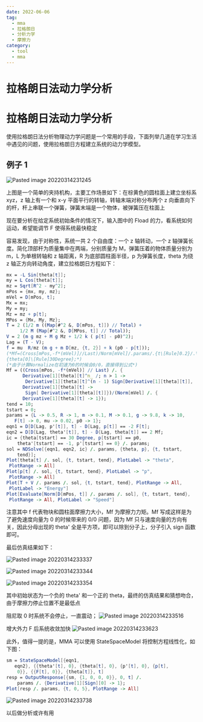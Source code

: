 ```yaml
---
date: 2022-06-06
tag:
  - mma
  - 拉格朗日
  - 分析力学
  - 摩擦力
category:
  - tool
  - mma
---
```


# 拉格朗日法动力学分析

# 拉格朗日法动力学分析


使用拉格朗日法分析物理动力学问题是一个常用的手段，下面列举几道在学习生活中遇见的问题，使用拉格朗日方程建立系统的动力学模型。

## 例子 1

![Pasted image 20220314231245](./assets/Pasted-image-20220314231245.png)

上图是一个简单的夹持机构，主要工作场景如下：在棕黄色的圆柱面上建立坐标系 xyz，z 轴上有一个和 x-y 平面平行的转轴，转轴末端对称分布两个 z 向垂直向下的杆，杆上串联一个弹簧，弹簧末端是一个物体，被弹簧压在柱面上

现在要分析在给定系统初始条件的情况下，输入图中的 Fload 的力，看系统如何运动，希望能调节 F 使得系统最快稳定

容易发现，由于对称性，系统一共 2 个自由度：一个 z 轴转动，一个 z 轴弹簧长度。简化顶部杆为质量集中在两端，分别质量为 M，弹簧压着的物体质量分别为 m，L 为单根转轴和 z 轴距离，R 为底部圆柱面半径，p 为弹簧长度，theta 为绕 z 轴正方向转动角度，建立拉格朗日方程如下：

```mathematica
mx = -L Sin[theta[t]];
my = L Cos[theta[t]];
mz = Sqrt[R^2 - my^2];
mPos = {mx, my, mz};
mVel = D[mPos, t];
Mx = mx;
My = my;
Mz = mz + p[t];
MPos = {Mx, My, Mz};
T = 2 (1/2 m ((Map[#^2 &, D[mPos, t]]) // Total) + 
     1/2 M (Map[#^2 &, D[MPos, t]] // Total));
V = 2 (m g mz + M g Mz + 1/2 k ( p[t] - p0)^2);
Lag = (T - V);
f = mu  R/mz (m g + m D[mz, {t, 2}] + k (p0 - p[t]));
(*Mf=(Cross[mPos,-f*(mVel)]//Last)/Norm[mVel]/.params/.{t\[Rule]0.2}/.\
{theta[0]\[Rule]30Degree};*)
(*由于计算Normalize在初速为0的时候会0/0，直接得到公式*)
Mf = ((Cross[mPos, -f*(mVel)] // Last) /. { 
      Derivative[1][theta][t]^n_ /; n > 1 -> 
       Derivative[1][theta][t]^(n - 1) Sign[Derivative[1][theta][t]], 
      Derivative[1][theta][t] -> 
       Sign[ Derivative[1][theta][t]]})/(Norm[mVel] /. { 
      Derivative[1][theta][t] -> 1});
tend = 10;
tstart = 0;
params = {L -> 0.5, R -> 1, m -> 0.1, M -> 0.1, g -> 9.8, k -> 10, 
   F[t] -> 0, mu -> 0.02, p0 -> 1};
eqn1 = D[D[Lag, p'[t]], t] - D[Lag, p[t]] == -2 F[t];
eqn2 = D[D[Lag, theta'[t]], t] - D[Lag, theta[t]] == 2 Mf;
ic = {theta[tstart] == 30 Degree, p[tstart] == p0, 
    theta'[tstart] == -1, p'[tstart] == 0} /. params;
sol = NDSolve[{eqn1, eqn2, ic} /. params, {theta, p}, {t, tstart, 
    tend}];
Plot[theta[t] /. sol, {t, tstart, tend}, PlotLabel -> "theta", 
 PlotRange -> All]
Plot[p[t] /. sol, {t, tstart, tend}, PlotLabel -> "p", 
 PlotRange -> All]
Plot[T + V /. params /. sol, {t, tstart, tend}, PlotRange -> All, 
 PlotLabel -> "Energy"]
Plot[Evaluate[Norm[D[mPos, t]] /. params /. sol], {t, tstart, tend}, 
 PlotRange -> All, PlotLabel -> "Speed"]    
```

注意其中 f 代表物块和圆柱面摩擦力大小，Mf 为摩擦力力矩。Mf 写成这样是为了避免速度向量为 0 的时候带来的 0/0 问题，因为 Mf 只与速度向量的方向有关，因此分母出现的 theta' 全是平方项，即可以除到分子上，分子引入 sign 函数即可。

最后仿真结果如下：

![Pasted image 20220314233337](./assets/Pasted-image-20220314233337.png)

![Pasted image 20220314233344](./assets/Pasted-image-20220314233344.png)

![Pasted image 20220314233354](./assets/Pasted-image-20220314233354.png)

其中初始状态为一个负的 theta' 和一个正的 theta，最终的仿真结果和猜想吻合，由于摩擦力停止位置不是最低点

阻尼取 0 时系统不会停止，一直震动；
![Pasted image 20220314233516](./assets/Pasted-image-20220314233516.png)


增大外力 F 后系统收敛加快
![Pasted image 20220314233623](./assets/Pasted-image-20220314233623.png)

此外，值得一提的是，MMA 可以使用 StateSpaceModel 将控制方程线性化，如下图：
```mathematica
sm = StateSpaceModel[{eqn1, 
   eqn2}, {{theta'[t], 0}, {theta[t], 0}, {p'[t], 0}, {p[t], 
    0}}, {{F[t], 0}}, {theta[t]}, t]
resp = OutputResponse[{sm, {1, 0, 0, 0}}, 0, t] /. 
    params /. {Derivative[1][Sign][0] -> 1};
Plot[resp /. params, {t, 0, 5}, PlotRange -> All]
```

![Pasted image 20220314233738](./assets/Pasted-image-20220314233738.png)

以后做分析或许有用
